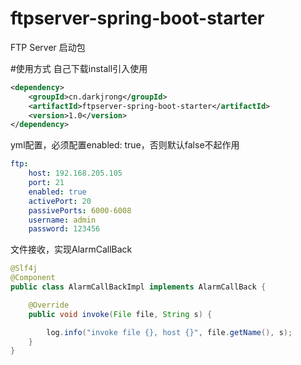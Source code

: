 # ftpserver-spring-boot-starter 
FTP Server 启动包 

#使用方式
自己下载install引入使用

```xml
<dependency>
    <groupId>cn.darkjrong</groupId>
    <artifactId>ftpserver-spring-boot-starter</artifactId>
    <version>1.0</version>
</dependency>
```

yml配置，必须配置enabled: true，否则默认false不起作用
```yaml
ftp:
    host: 192.168.205.105
    port: 21
    enabled: true
    activePort: 20
    passivePorts: 6000-6008
    username: admin
    password: 123456
```

文件接收，实现AlarmCallBack 
```java
@Slf4j
@Component
public class AlarmCallBackImpl implements AlarmCallBack {

    @Override
    public void invoke(File file, String s) {

        log.info("invoke file {}, host {}", file.getName(), s);
    }
}
```
































